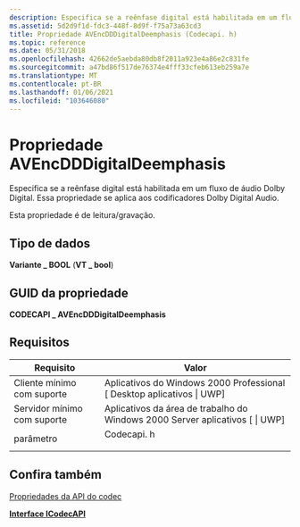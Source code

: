 ```yaml
---
description: Especifica se a reênfase digital está habilitada em um fluxo de áudio Dolby Digital. Essa propriedade se aplica aos codificadores Dolby Digital Audio.
ms.assetid: 5d2d9f1d-fdc3-448f-8d9f-f75a73a63cd3
title: Propriedade AVEncDDDigitalDeemphasis (Codecapi. h)
ms.topic: reference
ms.date: 05/31/2018
ms.openlocfilehash: 42662de5aebda80db8f2011a923e4a86e2c831fe
ms.sourcegitcommit: a47bd86f517de76374e4fff33cfeb613eb259a7e
ms.translationtype: MT
ms.contentlocale: pt-BR
ms.lasthandoff: 01/06/2021
ms.locfileid: "103646080"
---
```

# <a name="avencdddigitaldeemphasis-property"></a>Propriedade AVEncDDDigitalDeemphasis

Especifica se a reênfase digital está habilitada em um fluxo de áudio Dolby Digital. Essa propriedade se aplica aos codificadores Dolby Digital Audio.

Esta propriedade é de leitura/gravação.

## <a name="data-type"></a>Tipo de dados

**Variante \_ BOOL** (**VT \_ bool**)

## <a name="property-guid"></a>GUID da propriedade

**CODECAPI \_ AVEncDDDigitalDeemphasis**

## <a name="requirements"></a>Requisitos



| Requisito | Valor |
|-------------------------------------|---------------------------------------------------------------------------------------|
| Cliente mínimo com suporte<br/> | Aplicativos do Windows 2000 Professional \[ Desktop aplicativos \| UWP\]<br/>                     |
| Servidor mínimo com suporte<br/> | Aplicativos da área de trabalho do Windows 2000 Server aplicativos \[ \| UWP\]<br/>                           |
| parâmetro<br/>                   | <dl> <dt>Codecapi. h</dt> </dl> |



## <a name="see-also"></a>Confira também

<dl> <dt>

[Propriedades da API do codec](codec-api-properties.md)
</dt> <dt>

[**Interface ICodecAPI**](/windows/desktop/api/Strmif/nn-strmif-icodecapi)
</dt> </dl>

 

 




